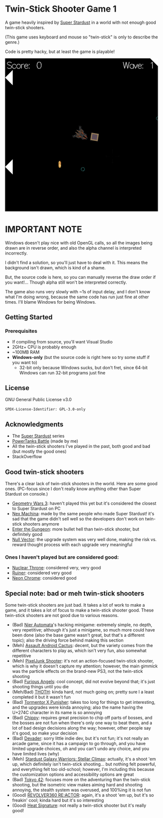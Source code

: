 # Twin-Stick Shooter Game 1

A game heavily inspired by [Super Stardust](https://en.wikipedia.org/wiki/Super_Stardust_HD) in a world with not enough good twin-stick shooters.

(This game uses keyboard and mouse so "twin-stick" is only to describe the genre.)

Code is pretty hacky, but at least the game is playable!

![readme image](readme-image.jpg)

# IMPORTANT NOTE

Windows doesn't play nice with old OpenGL calls, so all the images being drawn are in reverse order, and also the alpha channel is interpreted incorrectly.

I didn't find a solution, so you'll just have to deal with it. This means the background isn't drawn, which is kind of a shame.

But, the source code is here, so you can manually reverse the draw order if you want!... Though alpha still won't be interpreted correctly.

The game also runs very slowly with ~1s of input delay, and I don't know what I'm doing wrong, because the same code has run just fine at other times. I'll blame Windows for being Windows.

## Getting Started

### Prerequisites

* If compiling from source, you'll want Visual Studio
* 2GHz+ CPU is probably enough
* ~100MB RAM
* **Windows-only** (but the source code is right here so try some stuff if you want to)
    * 32-bit only because Windows sucks, but don't fret, since 64-bit Windows can run 32-bit programs just fine

## License

GNU General Public License v3.0

`SPDX-License-Identifier: GPL-3.0-only`

## Acknowledgments

* The [Super Stardust](https://en.wikipedia.org/wiki/Super_Stardust_HD) series
* [PowerTanks Battle](https://github.com/tanksdude/tanks-game) (made by me)
* All the twin-stick shooters I've played in the past, both good and bad (but mostly the good ones)
* StackOverflow

## Good twin-stick shooters

There's a clear lack of twin-stick shooters in the world. Here are some good ones. (PC-focus since I don't really know anything other than Super Stardust on console.)

* [Geometry Wars 3](https://en.wikipedia.org/wiki/Geometry_Wars_3:_Dimensions): haven't played this yet but it's considered the closest to Super Stardust on PC
* [Nex Machina](https://en.wikipedia.org/wiki/Nex_Machina): made by the same people who made Super Stardust! it's sad that the game didn't sell well so the developers don't work on twin-stick shooters anymore
* [Enter the Gungeon](https://en.wikipedia.org/wiki/Enter_the_Gungeon): more bullet hell than twin-stick shooter, but definitely good
* [Null Vector](https://store.steampowered.com/app/608110/Null_Vector/): the upgrade system was very well done, making the risk vs. reward thought process with each upgrade very meaningful

### Ones I haven't played but are considered good:

* [Nuclear Throne](https://en.wikipedia.org/wiki/Nuclear_Throne): considered very, very good
* [Ruiner](https://en.wikipedia.org/wiki/Ruiner_(video_game)): considered very good
* [Neon Chrome](https://en.wikipedia.org/wiki/Neon_Chrome): considered good

## Special note: bad or meh twin-stick shooters

Some twin-stick shooters are just bad. It takes a lot of work to make a game, and it takes a lot of focus to make a twin-stick shooter good. These twin-stick shooters are not good due to various reasons.

* (Bad) [Nier Automata](https://en.wikipedia.org/wiki/Nier:_Automata)'s hacking minigame: extremely simple, no depth, very repetitive; although it's just a minigame, so much more could have been done (also the base game wasn't great, but that's a different topic); also the driving force behind making this section
* (Meh) [Assault Android Cactus](https://en.wikipedia.org/wiki/Assault_Android_Cactus): decent, but the variety comes from the different characters to play as, which isn't very fun, also somewhat repetitive
* (Meh) [PixelJunk Shooter](https://en.wikipedia.org/wiki/PixelJunk_Shooter): it's not an action-focused twin-stick shooter, which is why it doesn't capture my attention; however, the main gimmick was the particle effects on the brand-new PS3, not the twin-stick shooting
* (Bad) [Furious Angels](https://store.steampowered.com/app/551450/Furious_Angels/): cool concept, did not evolve beyond that; it's just shooting things until you die
* (Meh/Bad) [THOTH](https://en.wikipedia.org/wiki/Thoth_(video_game)): kinda hard, not much going on; pretty sure I a least completed it but it wasn't fun
* (Bad) [Tormentor X Punisher](https://store.steampowered.com/app/500670/TormentorPunisher/): takes too long for things to get interesting, and the upgrades were kinda annoying; also the name having the U+274C character in its name is so annoying
* (Bad) [Chippy](https://store.steampowered.com/app/602700/Chippy/): requires great precision to chip off parts of bosses, and the bosses are not fun when there's only one way to beat them, and a lot of bad design decisions along the way; however, other people say it's good, so make your decision
* (Bad) [Devader](https://store.steampowered.com/app/706850/Devader/): sorry little indie dev, but it's not fun; it's not really an arcade game, since it has a campaign to go through, and you have limited upgrade choices, oh and you can't undo any choice, and you have limited lives (why)
* (Meh) [Stardust Galaxy Warriors: Stellar Climax](https://en.wikipedia.org/wiki/Dreamloop_Games#Games): actually, it's a shoot 'em up, which definitely isn't twin-stick shooting... but nothing felt powerful, and everything felt too old-school; however, I'm including this because the customization options and accessibility options are great
* (Bad) [Tokyo 42](https://en.wikipedia.org/wiki/Tokyo_42): focuses more on the adventuring than the twin-stick shooting, but the isometric view makes aiming hard and shooting annoying, the stealth system was overused, and 100%ing it is not fun
* (Good) [REVOLVER360 RE:ACTOR](https://store.steampowered.com/app/313400/REVOLVER360_REACTOR/): again, it's a shoot 'em up, but it's so freakin' cool; kinda hard but it's so interesting
* (Good) [Heat Signature](https://en.wikipedia.org/wiki/Heat_Signature_(video_game)): not really a twin-stick shooter but it's really good!
